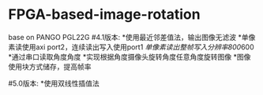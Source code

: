# FPGA-based-image-rotation
base on PANGO PGL22G
#4.1版本:
 *使用最近邻差值法，输出图像无滤波
 *单像素读使用axi port2，连续读出写入使用port1
 *单像素读出整帧写入分辨率800*600
 *通过串口读取角度角度
 *实现根据角度摄像头旋转角度任意角度旋转图像
 *图像使用块方式储存，提高帧率
 
#5.0版本:
 *使用双线性插值法
